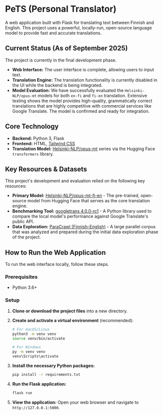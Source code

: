 # PeTS (Personal Translator)

A web application built with Flask for translating text between Finnish and English. This project uses a powerful, locally-run, open-source language model to provide fast and accurate translations.

## Current Status (As of September 2025)

The project is currently in the final development phase.

* **Web Interface:** The user interface is complete, allowing users to input text.
* **Translation Engine:** The translation functionality is currently disabled in the UI while the backend is being integrated.
* **Model Evaluation:** We have successfully evaluated the `Helsinki-NLP/opus-mt` models for both `en-fi` and `fi-en` translation. Extensive testing shows the model provides high-quality, grammatically correct translations that are highly competitive with commercial services like Google Translate. The model is confirmed and ready for integration.

## Core Technology

* **Backend:** Python 3, Flask
* **Frontend:** HTML, [Tailwind CSS](https://tailwindcss.com/)
* **Translation Model:** [Helsinki-NLP/opus-mt](https://huggingface.co/Helsinki-NLP) series via the Hugging Face `transformers` library.

## Key Resources & Datasets

This project's development and evaluation relied on the following key resources:

* **Primary Model:** [Helsinki-NLP/opus-mt-fi-en](https://huggingface.co/Helsinki-NLP/opus-mt-fi-en) - The pre-trained, open-source model from Hugging Face that serves as the core translation engine.
* **Benchmarking Tool:** [googletrans 4.0.0-rc1](https://pypi.org/project/googletrans/4.0.0-rc1/) - A Python library used to compare the local model's performance against Google Translate's public API.
* **Data Exploration:** [ParaCrawl (Finnish-English)](https://paracrawl.eu/) - A large parallel corpus that was analyzed and prepared during the initial data exploration phase of the project.

## How to Run the Web Application

To run the web interface locally, follow these steps.

### Prerequisites

* Python 3.6+

### Setup

1.  **Clone or download the project files** into a new directory.

2.  **Create and activate a virtual environment** (recommended):
    ```bash
    # For macOS/Linux
    python3 -m venv venv
    source venv/bin/activate
    
    # For Windows
    py -m venv venv
    venv\Scripts\activate
    ```

3.  **Install the necessary Python packages:**
    ```bash
    pip install -r requirements.txt
    ```

4.  **Run the Flask application:**
    ```bash
    flask run
    ```

5.  **View the application:** Open your web browser and navigate to `http://127.0.0.1:5000`.

